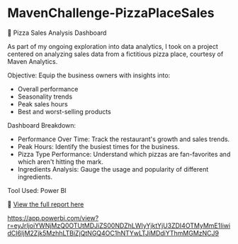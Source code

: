 # MavenChallenge-PizzaPlaceSales
🍕 Pizza Sales Analysis Dashboard

As part of my ongoing exploration into data analytics, I took on a project centered on analyzing sales data from a fictitious pizza place, courtesy of Maven Analytics.

Objective: Equip the business owners with insights into:
  + Overall performance
  + Seasonality trends
  + Peak sales hours
  + Best and worst-selling products

Dashboard Breakdown:
  + Performance Over Time: Track the restaurant's growth and sales trends.
  + Peak Hours: Identify the busiest times for the business.
  + Pizza Type Performance: Understand which pizzas are fan-favorites and which aren't hitting the mark.
  + Ingredients Analysis: Gauge the usage and popularity of different ingredients.

Tool Used: Power BI

🔗 [View the full report here](https://app.powerbi.com/view?r=eyJrIjoiYWNjMzQ0OTUtMDJiZS00NDZhLWIyYjktYjU3ZDI4OTMyMmE1IiwidCI6IjM2Zjk5MzhhLTBiZjQtNGQ4OC1hNTYwLTJiMDdiYThmMGMzNCJ9)

https://app.powerbi.com/view?r=eyJrIjoiYWNjMzQ0OTUtMDJiZS00NDZhLWIyYjktYjU3ZDI4OTMyMmE1IiwidCI6IjM2Zjk5MzhhLTBiZjQtNGQ4OC1hNTYwLTJiMDdiYThmMGMzNCJ9

